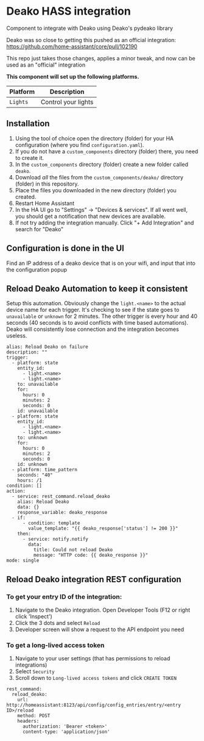 # Deako HASS integration

Component to integrate with Deako using Deako's pydeako library

Deako was so close to getting this pushed as an official integration: https://github.com/home-assistant/core/pull/102190

This repo just takes those changes, applies a minor tweak, and now can be used as an "official" integration

**This component will set up the following platforms.**

Platform | Description
-- | --
`Lights` | Control your lights

## Installation

1. Using the tool of choice open the directory (folder) for your HA configuration (where you find `configuration.yaml`).
2. If you do not have a `custom_components` directory (folder) there, you need to create it.
3. In the `custom_components` directory (folder) create a new folder called `deako`.
4. Download _all_ the files from the `custom_components/deako/` directory (folder) in this repository.
5. Place the files you downloaded in the new directory (folder) you created.
6. Restart Home Assistant
7. In the HA UI go to "Settings" -> "Devices & services". If all went well, you should get a notification that new devices are available.
8. If not try adding the integration manually. Click "+ Add Integration" and search for "Deako"

## Configuration is done in the UI

Find an IP address of a deako device that is on your wifi, and input that into the configuration popup

## Reload Deako Automation to keep it consistent

Setup this automation. Obviously change the `light.<name>` to the actual device name for each trigger. It's checking to see if the state goes to `unavailable` or `unknown` for 2 minutes.
The other trigger is every hour and 40 seconds (40 seconds is to avoid conflicts with time based automations). Deako will consistently lose connection and the integration becomes useless.

```
alias: Reload Deako on failure
description: ""
trigger:
  - platform: state
    entity_id:
      - light.<name>
      - light.<name>
    to: unavailable
    for:
      hours: 0
      minutes: 2
      seconds: 0
    id: unavailable
  - platform: state
    entity_id:
      - light.<name>
      - light.<name>
    to: unknown
    for:
      hours: 0
      minutes: 2
      seconds: 0
    id: unknown
  - platform: time_pattern
    seconds: "40"
    hours: /1
condition: []
action:
  - service: rest_command.reload_deako
    alias: Reload Deako
    data: {}
    response_variable: deako_response
  - if:
      - condition: template
        value_template: "{{ deako_response['status'] != 200 }}"
    then:
      - service: notify.notify
        data:
          title: Could not reload Deako
          message: "HTTP code: {{ deako_response }}"
mode: single
```

## Reload Deako integration REST configuration

### To get your entry ID of the integration:

1. Navigate to the Deako integration. Open Developer Tools (F12 or right click 'Inspect')
2. Click the 3 dots and select `Reload`
3. Developer screen will show a request to the API endpoint you need

### To get a long-lived access token

1. Navigate to your user settings (that has permissions to reload integrations)
2. Select `Security`
3. Scroll down to `Long-lived access tokens` and click `CREATE TOKEN`

```
rest_command:
  reload_deako:
    url: http://homeassistant:8123/api/config/config_entries/entry/<entry ID>/reload
    method: POST
    headers:
      authorization: 'Bearer <token>'
      content-type: 'application/json'
```
